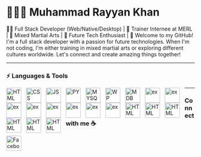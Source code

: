 # 🧑🏻‍💻 Muhammad Rayyan Khan
👨‍💻 Full Stack Developer (Web/Native/Desktop) | 💼 Trainer Internee at MERL | 🥊 Mixed Martial Arts | 🚀 Future Tech Enthusiast |
👋 Welcome to my GitHub! I'm a full stack developer with a passion for future technologies. When I'm not coding, I'm either training in mixed martial arts or exploring different cultures worldwide.
Let's connect and create amazing things together!

---
### ⚡ Languages & Tools

  <img align="left" alt="HTML" width="40px" style="padding-right:10;"   src="https://cdn.jsdelivr.net/gh/devicons/devicon/icons/html5/html5-original.svg" />
  <img align="left" alt="CSS" width="40px" style="padding-right:10;" 
  src="https://cdn.jsdelivr.net/gh/devicons/devicon/icons/css3/css3-original.svg" />
  <img align="left" alt="JS" width="40px" style="padding-right:10;" 
  <img src="https://cdn.jsdelivr.net/gh/devicons/devicon/icons/javascript/javascript-original.svg" />
  <img align="left" alt="PY" width="40px" style="padding-right:10;" 
  <img src="https://cdn.jsdelivr.net/gh/devicons/devicon/icons/python/python-original.svg" />
  <img align="left" alt="MYSQL" width="40px" style="padding-right:10;" 
  <img src="https://cdn.jsdelivr.net/gh/devicons/devicon/icons/mysql/mysql-original-wordmark.svg" />
  <img align="left" alt="WP" width="40px" style="padding-right:10;"
  <img src="https://cdn.jsdelivr.net/gh/devicons/devicon/icons/wordpress/wordpress-plain.svg" />
  <img align="left" alt="MDB" width="40px" style="padding-right:10;"
  <img src="https://cdn.jsdelivr.net/gh/devicons/devicon/icons/mongodb/mongodb-original-wordmark.svg" />
  <img align="left" alt="ex" width="40px" style="padding-right:10;"
  <img src="https://cdn.jsdelivr.net/gh/devicons/devicon/icons/express/express-original-wordmark.svg" />
  <img align="left" alt="ex" width="40px" style="padding-right:10;"
  <img src="https://cdn.jsdelivr.net/gh/devicons/devicon/icons/bootstrap/bootstrap-original.svg" />
  <img align="left" alt="ex" width="40px" style="padding-right:10;"  
  <img src="https://cdn.jsdelivr.net/gh/devicons/devicon/icons/bulma/bulma-plain.svg" />
  <img align="left" alt="ex" width="40px" style="padding-right:10;"
  <img src="https://cdn.jsdelivr.net/gh/devicons/devicon/icons/nodejs/nodejs-original.svg" />
  <img align="left" alt="ex" width="40px" style="padding-right:10;"
  <img src="https://cdn.jsdelivr.net/gh/devicons/devicon/icons/npm/npm-original-wordmark.svg" />
  <img align="left" alt="ex" width="40px" style="padding-right:10;"
  <img src="https://cdn.jsdelivr.net/gh/devicons/devicon/icons/materialui/materialui-original.svg" />
  <img align="left" alt="ex" width="40px" style="padding-right:10;"
  <img src="https://cdn.jsdelivr.net/gh/devicons/devicon/icons/figma/figma-original.svg" />
  <img align="left" alt="ex" width="40px" style="padding-right:10;"
  <img src="https://cdn.jsdelivr.net/gh/devicons/devicon/icons/sqlite/sqlite-original.svg" />
  <img align="left" alt="HTML" width="40px" style="padding-right:10;" 
  <img src="https://cdn.jsdelivr.net/gh/devicons/devicon/icons/python/python-original.svg" />   
  <img align="left" alt="HTML" width="40px" style="padding-right:10;" 
  <img src="https://cdn.jsdelivr.net/gh/devicons/devicon/icons/scala/scala-original.svg" />   
  <img align="left" alt="HTML" width="40px" style="padding-right:10;" 
  <img src="https://cdn.jsdelivr.net/gh/devicons/devicon/icons/blender/blender-original.svg" />
  <img align="left" alt="HTML" width="40px" style="padding-right:10;" 
  <img src="https://cdn.jsdelivr.net/gh/devicons/devicon/icons/unrealengine/unrealengine-original-wordmark.svg" />
  <img align="left" alt="HTML" width="40px" style="padding-right:10;"
  <img src="https://cdn.jsdelivr.net/gh/devicons/devicon/icons/unity/unity-original-wordmark.svg" />
  <img align="left" alt="HTML" width="40px" style="padding-right:10;"
  <img src="https://cdn.jsdelivr.net/gh/devicons/devicon/icons/premierepro/premierepro-plain.svg" />

---

### Connect with me ☕

<a href="https://www.facebook.com/profile.php?id=100004785878994">
  <img align="left" alt="Facebook" width="40px" style="padding-right:10;" src="https://cdn.jsdelivr.net/gh/devicons/devicon/icons/facebook/facebook-original.svg" />
</a>
          

          

          
          
          

          
          
          

            
          
          
